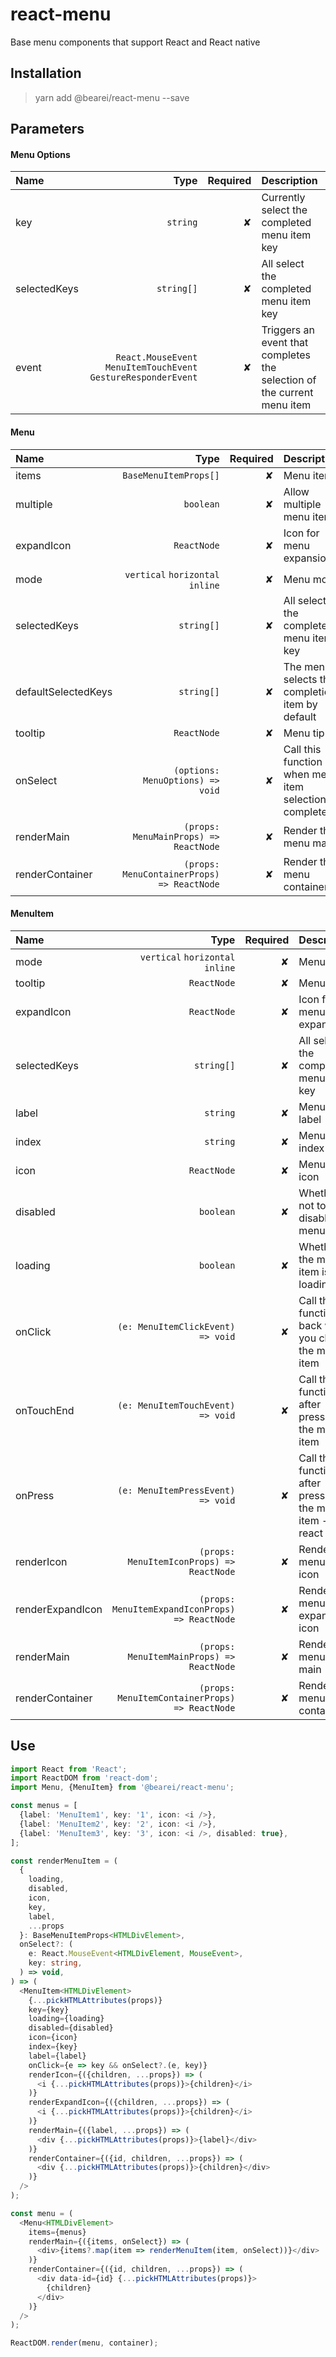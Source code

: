 # react-menu

Base menu components that support React and React native

## Installation

> yarn add @bearei/react-menu --save

## Parameters

#### Menu Options

| Name | Type | Required | Description |
| :-- | --: | --: | :-- |
| key | `string` | ✘ | Currently select the completed menu item key |
| selectedKeys | `string[]` | ✘ | All select the completed menu item key |
| event | `React.MouseEvent` `MenuItemTouchEvent` `GestureResponderEvent` | ✘ | Triggers an event that completes the selection of the current menu item |

#### Menu

| Name | Type | Required | Description |
| :-- | --: | --: | :-- |
| items | `BaseMenuItemProps[]` | ✘ | Menu items |
| multiple | `boolean` | ✘ | Allow multiple menu items |
| expandIcon | `ReactNode` | ✘ | Icon for menu expansion |
| mode | `vertical` `horizontal` `inline` | ✘ | Menu mode |
| selectedKeys | `string[]` | ✘ | All select the completed menu item key |
| defaultSelectedKeys | `string[]` | ✘ | The menu selects the completion item by default |
| tooltip | `ReactNode` | ✘ | Menu tip |
| onSelect | `(options: MenuOptions) => void` | ✘ | Call this function when menu item selection is complete |
| renderMain | `(props: MenuMainProps) => ReactNode` | ✘ | Render the menu main |
| renderContainer | `(props: MenuContainerProps) => ReactNode` | ✘ | Render the menu container |

#### MenuItem

| Name | Type | Required | Description |
| :-- | --: | --: | :-- |
| mode | `vertical` `horizontal` `inline` | ✘ | Menu mode |
| tooltip | `ReactNode` | ✘ | Menu tip |
| expandIcon | `ReactNode` | ✘ | Icon for menu expansion |
| selectedKeys | `string[]` | ✘ | All select the completed menu item key |
| label | `string` | ✘ | Menu item label |
| index | `string` | ✘ | Menu item index |
| icon | `ReactNode` | ✘ | Menu item icon |
| disabled | `boolean` | ✘ | Whether or not to disable the menu item |
| loading | `boolean` | ✘ | Whether the menu item is loading |
| onClick | `(e: MenuItemClickEvent) => void` | ✘ | Call this function back when you click the menu item |
| onTouchEnd | `(e: MenuItemTouchEvent) => void` | ✘ | Call this function after pressing the menu item |
| onPress | `(e: MenuItemPressEvent) => void` | ✘ | Call this function after pressing the menu item -- react native |
| renderIcon | ` (props: MenuItemIconProps) => ReactNode` | ✘ | Render the menu item icon |
| renderExpandIcon | ` (props: MenuItemExpandIconProps) => ReactNode` | ✘ | Render the menu item expansion icon |
| renderMain | ` (props: MenuItemMainProps) => ReactNode` | ✘ | Render the menu item main |
| renderContainer | ` (props: MenuItemContainerProps) => ReactNode` | ✘ | Render the menu item container |

## Use

```typescript
import React from 'React';
import ReactDOM from 'react-dom';
import Menu, {MenuItem} from '@bearei/react-menu';

const menus = [
  {label: 'MenuItem1', key: '1', icon: <i />},
  {label: 'MenuItem2', key: '2', icon: <i />},
  {label: 'MenuItem3', key: '3', icon: <i />, disabled: true},
];

const renderMenuItem = (
  {
    loading,
    disabled,
    icon,
    key,
    label,
    ...props
  }: BaseMenuItemProps<HTMLDivElement>,
  onSelect?: (
    e: React.MouseEvent<HTMLDivElement, MouseEvent>,
    key: string,
  ) => void,
) => (
  <MenuItem<HTMLDivElement>
    {...pickHTMLAttributes(props)}
    key={key}
    loading={loading}
    disabled={disabled}
    icon={icon}
    index={key}
    label={label}
    onClick={e => key && onSelect?.(e, key)}
    renderIcon={({children, ...props}) => (
      <i {...pickHTMLAttributes(props)}>{children}</i>
    )}
    renderExpandIcon={({children, ...props}) => (
      <i {...pickHTMLAttributes(props)}>{children}</i>
    )}
    renderMain={({label, ...props}) => (
      <div {...pickHTMLAttributes(props)}>{label}</div>
    )}
    renderContainer={({id, children, ...props}) => (
      <div {...pickHTMLAttributes(props)}>{children}</div>
    )}
  />
);

const menu = (
  <Menu<HTMLDivElement>
    items={menus}
    renderMain={({items, onSelect}) => (
      <div>{items?.map(item => renderMenuItem(item, onSelect))}</div>
    )}
    renderContainer={({id, children, ...props}) => (
      <div data-id={id} {...pickHTMLAttributes(props)}>
        {children}
      </div>
    )}
  />
);

ReactDOM.render(menu, container);
```

